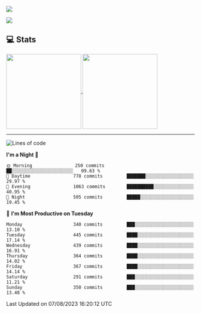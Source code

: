 [![](https://readme-typing-svg.demolab.com?font=Fira+Code&size=30&lines=你好,+欢迎光临;Hello,+welcome)](https://git.io/typing-svg)

![](https://count.getloli.com/get/@:wu-clan?theme=asoul)

## 💻 Stats

<a href="https://github.com/anuraghazra/github-readme-stats">
  <img height=200 align="center" src="https://github-readme-stats.vercel.app/api?username=wu-clan&count_private=true&show_icons=true&rank_icon=percentile&card_width=300"  alt=""/>
</a>
<a href="https://github.com/anuraghazra/convoychat">
  <img height=200 align="center" src="https://github-readme-stats.vercel.app/api/top-langs/?username=wu-clan&layout=compact&langs_count=8&card_width=300"  alt=""/>
</a>

---

<!--START_SECTION:waka-->
![Lines of code](https://img.shields.io/badge/From%20Hello%20World%20I%27ve%20Written-1.6%20million%20lines%20of%20code-blue)

**I'm a Night 🦉** 

```text
🌞 Morning                250 commits         ██░░░░░░░░░░░░░░░░░░░░░░░   09.63 % 
🌆 Daytime                778 commits         ███████░░░░░░░░░░░░░░░░░░   29.97 % 
🌃 Evening                1063 commits        ██████████░░░░░░░░░░░░░░░   40.95 % 
🌙 Night                  505 commits         █████░░░░░░░░░░░░░░░░░░░░   19.45 % 
```
📅 **I'm Most Productive on Tuesday** 

```text
Monday                   340 commits         ███░░░░░░░░░░░░░░░░░░░░░░   13.10 % 
Tuesday                  445 commits         ████░░░░░░░░░░░░░░░░░░░░░   17.14 % 
Wednesday                439 commits         ████░░░░░░░░░░░░░░░░░░░░░   16.91 % 
Thursday                 364 commits         ████░░░░░░░░░░░░░░░░░░░░░   14.02 % 
Friday                   367 commits         ████░░░░░░░░░░░░░░░░░░░░░   14.14 % 
Saturday                 291 commits         ███░░░░░░░░░░░░░░░░░░░░░░   11.21 % 
Sunday                   350 commits         ███░░░░░░░░░░░░░░░░░░░░░░   13.48 % 
```



 Last Updated on 07/08/2023 16:20:12 UTC
<!--END_SECTION:waka-->
